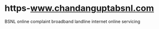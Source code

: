 # https-www.chandanguptabsnl.com
BSNL online complaint broadband landline internet online servicing
